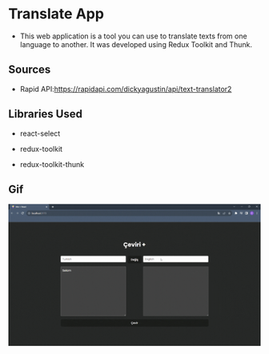 # Translate App

- This web application is a tool you can use to translate texts from one language to another. It was developed using Redux Toolkit and Thunk.

## Sources

- Rapid API:https://rapidapi.com/dickyagustin/api/text-translator2

## Libraries Used

- react-select

- redux-toolkit

- redux-toolkit-thunk

## Gif

<img src="./public/screen.gif"/>

